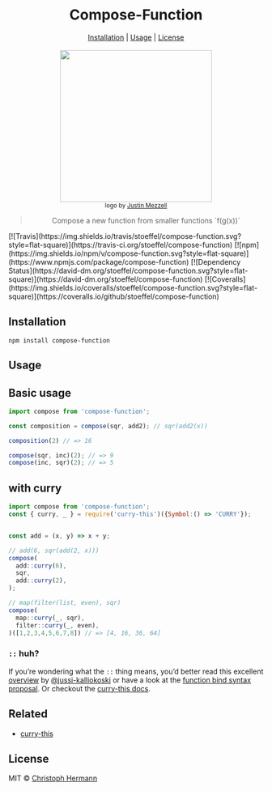 <h1 align="center">Compose-Function</h1>

<p align="center">
  <a href="#installation">Installation</a> |
  <a href="#usage">Usage</a> |
  <a href="#license">License</a>
  <br><br>
  <img align="center" height="300" src="http://33.media.tumblr.com/006dfad04f93ec5b3680ec7cdae3fafa/tumblr_n8kgl18uU41qcung4o1_1280.gif">
  <br>
  <sub>logo by <a href="http://justinmezzell.tumblr.com/">Justin Mezzell</a></sub>
  <blockquote align="center">Compose a new function from smaller functions `f(g(x))`</blockquote>
</p>
[![Travis](https://img.shields.io/travis/stoeffel/compose-function.svg?style=flat-square)](https://travis-ci.org/stoeffel/compose-function)
[![npm](https://img.shields.io/npm/v/compose-function.svg?style=flat-square)](https://www.npmjs.com/package/compose-function)
[![Dependency Status](https://david-dm.org/stoeffel/compose-function.svg?style=flat-square)](https://david-dm.org/stoeffel/compose-function)
[![Coveralls](https://img.shields.io/coveralls/stoeffel/compose-function.svg?style=flat-square)](https://coveralls.io/github/stoeffel/compose-function)

Installation
------------

`npm install compose-function`

Usage
-----

## Basic usage

```js
import compose from 'compose-function';

const composition = compose(sqr, add2); // sqr(add2(x))

composition(2) // => 16

compose(sqr, inc)(2); // => 9
compose(inc, sqr)(2); // => 5
```


## with curry

```js
import compose from 'compose-function';
const { curry, _ } = require('curry-this')({Symbol:() => 'CURRY'});


const add = (x, y) => x + y;

// add(6, sqr(add(2, x)))
compose(
  add::curry(6),
  sqr,
  add::curry(2),
);

// map(filter(list, even), sqr)
compose(
  map::curry(_, sqr),
  filter::curry(_, even),
)([1,2,3,4,5,6,7,8]) // => [4, 16, 36, 64]
```

### `::` huh?

If you’re wondering what the `::` thing means, you’d better read this excellent [overview](https://github.com/jussi-kalliokoski/trine/blob/5b735cbfb6b28ae94bac0446d9ecd5ce51fb149b/README.md#why) by [@jussi-kalliokoski](https://github.com/jussi-kalliokoski) or have a look at the [function bind syntax proposal](https://github.com/zenparsing/es-function-bind).
Or checkout the [curry-this docs][ct].


Related
----

* [curry-this][ct]

License
----

MIT © [Christoph Hermann](http://stoeffel.github.io)

[r]: http://ramdajs.com
[ct]: https://github.com/stoeffel/curry-this
